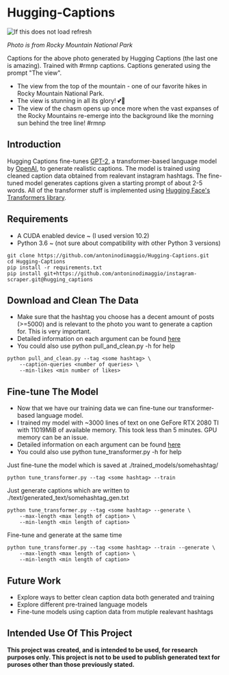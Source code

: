 # Hugging-Captions

![If this does not load refresh](https://drive.google.com/uc?id=1kKYG7n2O7kv1Kg1Ef72Hzzdz8WkU_G79)

<i>Photo is from Rocky Mountain National Park</i>

Captions for the above photo generated by Hugging Captions (the last one is amazing). Trained with #rmnp captions. Captions generated using the prompt "The view".
* The view from the top of the mountain - one of our favorite hikes in Rocky Mountain National Park.
* The view is stunning in all its glory! 💕🍃
* The view of the chasm opens up once more when the vast expanses of the Rocky Mountains re-emerge into the background like the morning sun behind the tree line! #rmnp

## Introduction

Hugging Captions fine-tunes [GPT-2](https://openai.com/blog/better-language-models/), a transformer-based language model by [OpenAI](https://openai.com/), to generate realistic captions. The model is trained using cleaned caption data obtained from realevant instagram hashtags. The fine-tuned model generates captions given a starting prompt of about 2-5 words. All of the transformer stuff is implemented using [Hugging Face's Transformers library](https://github.com/huggingface/transformers).

## Requirements
* A CUDA enabled device ~ (I used version 10.2)
* Python 3.6 ~ (not sure about compatibility with other Python 3 versions)
```
git clone https://github.com/antoninodimaggio/Hugging-Captions.git
cd Hugging-Captions
pip install -r requirements.txt
pip install git+https://github.com/antoninodimaggio/instagram-scraper.git@hugging_captions
```

## Download and Clean The Data
* Make sure that the hashtag you choose has a decent amount of posts (>=5000) and is relevant to the photo you want to generate a caption for. This is very important.
* Detailed information on each argument can be found [here](DOCS.md)
* You could also use python pull_and_clean.py -h for help
```
python pull_and_clean.py --tag <some hashtag> \
    --caption-queries <number of queries> \
    --min-likes <min number of likes>
```

## Fine-tune The Model
* Now that we have our training data we can fine-tune our transformer-based language model.
* I trained my model with ~3000 lines of text on one GeFore RTX 2080 TI with 11019MiB of available memory. This took less than 5 minutes. GPU memory can be an issue.
* Detailed information on each argument can be found [here](DOCS.md)
* You could also use python tune_transformer.py -h for help

Just fine-tune the model which is saved at ./trained_models/somehashtag/
```
python tune_transformer.py --tag <some hashtag> --train
```
Just generate captions which are written to ./text/generated_text/somehashtag_gen.txt
```
python tune_transformer.py --tag <some hashtag> --generate \
    --max-length <max length of caption> \
    --min-length <min length of caption>
```
Fine-tune and generate at the same time
```
python tune_transformer.py --tag <some hashtag> --train --generate \
    --max-length <max length of caption> \
    --min-length <min length of caption>
```

## Future Work
* Explore ways to better clean caption data both generated and training
* Explore different pre-trained language models
* Fine-tune models using caption data from mutiple realevant hashtags

## Intended Use Of This Project
<b>This project was created, and is intended to be used, for research purposes only. This project is not to be used to publish generated text for puroses other than those previously stated.</b>
